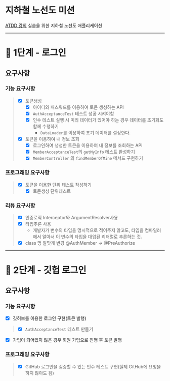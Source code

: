 # 지하철 노선도 미션
[ATDD 강의](https://edu.nextstep.camp/c/R89PYi5H) 실습을 위한 지하철 노선도 애플리케이션

---


# 🚀 1단계 - 로그인

## 요구사항
### 기능 요구사항
> - [x] 토큰생성
>   - [x] 아이디와 패스워드를 이용하여 토큰 생성하는 API
>   - [x] `AuthAcceptanceTest` 테스트 성공 시켜야함
>   - [x] 인수 테스트 실행 시 미리 데이터가 있어야 하는 경우 데이터를 초기화도 함께 수행하기
>     - `DataLoader`를 이용하여 초기 데이터를 설정한다.
> - [x] 토큰을 이용하여 내 정보 조회
>   - [x] 로그인하여 생성한 토큰을 이용하여 내 정보를 조회하는 API 
>   - [x] `MemberAcceptanceTest`의 `getMyInfo` 테스트 완성하기
>   - [x] `MemberController` 의 `findMemberOfMine` 메서드 구현하기

### 프로그래밍 요구사항
> - [x] 토큰을 이용한 단위 테스트 작성하기
>   - [x] 토큰생성 단위테스트

### 리뷰 요구사항
> - [x] 인증로직 Interceptor와 ArgumentResolver사용
> - [x] 타입추론 사용
>   - 개발자가 변수의 타입을 명시적으로 적어주지 않고도, 타입을 컴파일러에서 알아서 이 변수의 타입을 대입된 리터럴로 추론하는 것.
> - [x] class 명 알맞게 변경 @AuthMember -> @PreAuthorize 


---


# 🚀 2단계 - 깃헙 로그인

## 요구사항
### 기능 요구사항
- [x] 깃허브를 이용한 로그인 구현(토큰 발행)
>  - [x] `AuthAcceptanceTest` 테스트 만들기
- [x] 가입이 되어있지 않은 경우 회원 가입으로 진행 후 토큰 발행

### 프로그래밍 요구사항
>- [x] GitHub 로그인을 검증할 수 있는 인수 테스트 구현(실제 GitHub에 요청을 하지 않아도 됨)
